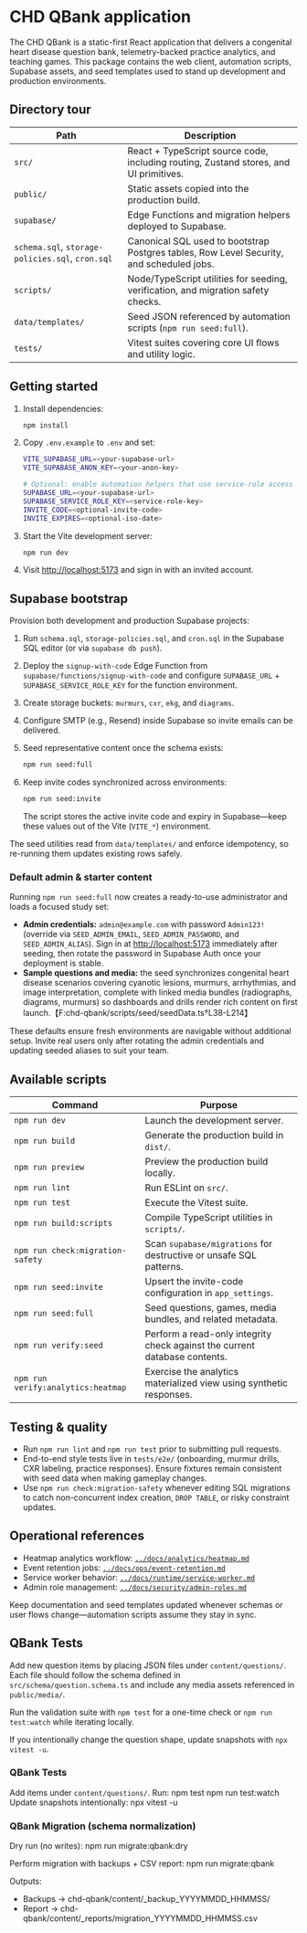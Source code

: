 # CHD QBank application

The CHD QBank is a static-first React application that delivers a congenital heart disease question bank, telemetry-backed practice analytics, and teaching games. This package contains the web client, automation scripts, Supabase assets, and seed templates used to stand up development and production environments.

## Directory tour

| Path | Description |
| --- | --- |
| `src/` | React + TypeScript source code, including routing, Zustand stores, and UI primitives. |
| `public/` | Static assets copied into the production build. |
| `supabase/` | Edge Functions and migration helpers deployed to Supabase. |
| `schema.sql`, `storage-policies.sql`, `cron.sql` | Canonical SQL used to bootstrap Postgres tables, Row Level Security, and scheduled jobs. |
| `scripts/` | Node/TypeScript utilities for seeding, verification, and migration safety checks. |
| `data/templates/` | Seed JSON referenced by automation scripts (`npm run seed:full`). |
| `tests/` | Vitest suites covering core UI flows and utility logic. |

## Getting started

1. Install dependencies:

   ```bash
   npm install
   ```

2. Copy `.env.example` to `.env` and set:

   ```bash
   VITE_SUPABASE_URL=<your-supabase-url>
   VITE_SUPABASE_ANON_KEY=<your-anon-key>

   # Optional: enable automation helpers that use service-role access
   SUPABASE_URL=<your-supabase-url>
   SUPABASE_SERVICE_ROLE_KEY=<service-role-key>
   INVITE_CODE=<optional-invite-code>
   INVITE_EXPIRES=<optional-iso-date>
   ```

3. Start the Vite development server:

   ```bash
   npm run dev
   ```

4. Visit [http://localhost:5173](http://localhost:5173) and sign in with an invited account.

## Supabase bootstrap

Provision both development and production Supabase projects:

1. Run `schema.sql`, `storage-policies.sql`, and `cron.sql` in the Supabase SQL editor (or via `supabase db push`).
2. Deploy the `signup-with-code` Edge Function from `supabase/functions/signup-with-code` and configure `SUPABASE_URL` + `SUPABASE_SERVICE_ROLE_KEY` for the function environment.
3. Create storage buckets: `murmurs`, `cxr`, `ekg`, and `diagrams`.
4. Configure SMTP (e.g., Resend) inside Supabase so invite emails can be delivered.
5. Seed representative content once the schema exists:

   ```bash
   npm run seed:full
   ```

6. Keep invite codes synchronized across environments:

   ```bash
   npm run seed:invite
   ```

   The script stores the active invite code and expiry in Supabase—keep these values out of the Vite (`VITE_*`) environment.

The seed utilities read from `data/templates/` and enforce idempotency, so re-running them updates existing rows safely.

### Default admin & starter content

Running `npm run seed:full` now creates a ready-to-use administrator and loads a focused study set:

- **Admin credentials:** `admin@example.com` with password `Admin123!` (override via `SEED_ADMIN_EMAIL`, `SEED_ADMIN_PASSWORD`, and `SEED_ADMIN_ALIAS`). Sign in at [http://localhost:5173](http://localhost:5173) immediately after seeding, then rotate the password in Supabase Auth once your deployment is stable.
- **Sample questions and media:** the seed synchronizes congenital heart disease scenarios covering cyanotic lesions, murmurs, arrhythmias, and image interpretation, complete with linked media bundles (radiographs, diagrams, murmurs) so dashboards and drills render rich content on first launch.【F:chd-qbank/scripts/seed/seedData.ts†L38-L214】

These defaults ensure fresh environments are navigable without additional setup. Invite real users only after rotating the admin credentials and updating seeded aliases to suit your team.

## Available scripts

| Command | Purpose |
| --- | --- |
| `npm run dev` | Launch the development server. |
| `npm run build` | Generate the production build in `dist/`. |
| `npm run preview` | Preview the production build locally. |
| `npm run lint` | Run ESLint on `src/`. |
| `npm run test` | Execute the Vitest suite. |
| `npm run build:scripts` | Compile TypeScript utilities in `scripts/`. |
| `npm run check:migration-safety` | Scan `supabase/migrations` for destructive or unsafe SQL patterns. |
| `npm run seed:invite` | Upsert the invite-code configuration in `app_settings`. |
| `npm run seed:full` | Seed questions, games, media bundles, and related metadata. |
| `npm run verify:seed` | Perform a read-only integrity check against the current database contents. |
| `npm run verify:analytics:heatmap` | Exercise the analytics materialized view using synthetic responses. |

## Testing & quality

- Run `npm run lint` and `npm run test` prior to submitting pull requests.
- End-to-end style tests live in `tests/e2e/` (onboarding, murmur drills, CXR labeling, practice responses). Ensure fixtures remain consistent with seed data when making gameplay changes.
- Use `npm run check:migration-safety` whenever editing SQL migrations to catch non-concurrent index creation, `DROP TABLE`, or risky constraint updates.

## Operational references

- Heatmap analytics workflow: [`../docs/analytics/heatmap.md`](../docs/analytics/heatmap.md)
- Event retention jobs: [`../docs/ops/event-retention.md`](../docs/ops/event-retention.md)
- Service worker behavior: [`../docs/runtime/service-worker.md`](../docs/runtime/service-worker.md)
- Admin role management: [`../docs/security/admin-roles.md`](../docs/security/admin-roles.md)

Keep documentation and seed templates updated whenever schemas or user flows change—automation scripts assume they stay in sync.

## QBank Tests

Add new question items by placing JSON files under `content/questions/`. Each file should follow the schema defined in `src/schema/question.schema.ts` and include any media assets referenced in `public/media/`.

Run the validation suite with `npm test` for a one-time check or `npm run test:watch` while iterating locally.

If you intentionally change the question shape, update snapshots with `npx vitest -u`.

### QBank Tests
Add items under `content/questions/`. Run:
  npm test
  npm run test:watch
Update snapshots intentionally:
  npx vitest -u

### QBank Migration (schema normalization)
Dry run (no writes):
  npm run migrate:qbank:dry

Perform migration with backups + CSV report:
  npm run migrate:qbank

Outputs:
- Backups → chd-qbank/content/_backup_YYYYMMDD_HHMMSS/
- Report  → chd-qbank/content/_reports/migration_YYYYMMDD_HHMMSS.csv

